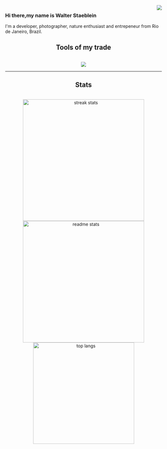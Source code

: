 <img align="right" src="https://visitor-badge.laobi.icu/badge?page_id=wstaeblein.wstaeblein" />

### Hi there,my name is Walter Staeblein

I'm a developer, photographer, nature enthusiast and entrepeneur from Rio de Janeiro, Brazil.


<h2 align="center">Tools of my trade</h2>
<br/>
<div align="center">
    <img src="https://skillicons.dev/icons?theme=dark&i=svelte,html,css,vscode,github,git,angular,atom,ubuntu,htmx,jquery,linux,ps,raspberrypi,rollupjs,sqlite,vite,workers,nodejs,npm,javascript,regex,express,mongodb,mysql,dotnet,go,electron,netlify,postman,redis,sublime,svg,ubuntu" />
<br>
</div>


<hr/>

<h2 align="center">Stats</h2>
<br>
<div align=center>
  <img width=390 src="https://github-readme-streak-stats-salesp07.vercel.app/?user=wstaeblein&count_private=true&theme=react&border_radius=10" alt="streak stats"/>
  <img width=390 src="https://github-readme-stats-salesp07.vercel.app/api?username=wstaeblein&count_private=true&show_icons=true&theme=react&rank_icon=github&border_radius=10" alt="readme stats" />
  <br/>
  <img width=325 align="center" src="https://github-readme-stats-salesp07.vercel.app/api/top-langs/?username=wstaeblein&hide=HTML&langs_count=8&layout=compact&theme=react&border_radius=10&size_weight=0.5&count_weight=0.5&exclude_repo=github-readme-stats" alt="top langs" />
</div>




<!--
**wstaeblein/wstaeblein** is a ✨ _special_ ✨ repository because its `README.md` (this file) appears on your GitHub profile.

Here are some ideas to get you started:

- 🔭 I’m currently working on ...
- 🌱 I’m currently learning ...
- 👯 I’m looking to collaborate on ...
- 🤔 I’m looking for help with ...
- 💬 Ask me about ...
- 📫 How to reach me: ...
- 😄 Pronouns: ...
- ⚡ Fun fact: ...
-->

